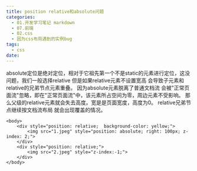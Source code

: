 ```yaml
---
title: position relative和absolute问题
categories:
  - 01.开发学习笔记 markdown
  - 07.前端
  - 02.css
  - 因为css布局遇到的实例bug
tags:
  - css
date:
---
```


absolute定位是绝对定位，相对于它祖先第一个不是static的元素进行定位，这没问题，我们一般选择relative
但是如果relative元素不设置宽高 会导致子元素和relative的兄弟节点元素重叠。
因为absolute元素脱离了普通文档流 会被"正常页面流"忽略，即在"正常页面流"中，该元素所占空间为零，周边元素不受影响。
那么父级的relative元素就会失去高度。宽是是页面宽度，高度为0。
relative兄弟节点继续按文档流布局 就会出现覆盖的情况。


```
<body>
    <div style="position: relative;  background-color: yellow;">
        <img src="1.jpeg" style="position: absolute; right: 100px; z-index: 2;">
    </div>
    <div style="position: relative;">
        <img src="2.jpeg" style="z-index:-1;"> 
    </div>
</body>
```

